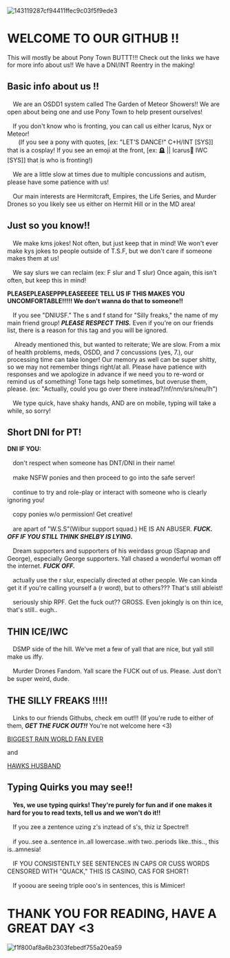 ![143119287cf94411ffec9c03f5f9ede3](https://github.com/user-attachments/assets/5b21ef66-d93d-4aad-be70-1841e5fc1a88)


# WELCOME TO OUR GITHUB !!
This will mostly be about Pony Town BUTTT!!! Check out the links we have for more info about us!! We have a DNI/INT Reentry in the making!
## Basic info about us !!
ㅤWe are an OSDD1 system called The Garden of Meteor Showers!! We are open about being one and use Pony Town to help present ourselves!

ㅤIf you don't know who is fronting, you can call us either Icarus, Nyx or Meteor!        
ㅤㅤ(If you see a pony with quotes, [ex: "LET'S DANCE!" C+H/INT [SYS]] that is a cosplay! If you see an emoji at the front, [ex: 🪦 || Icarus🔪 IWC [SYS]] that is who is fronting!)

ㅤWe are a little slow at times due to multiple concussions and autism, please have some patience with us!

ㅤOur main interests are Hermitcraft, Empires, the Life Series, and Murder Drones so you likely see us either on Hermit Hill or in the MD area!

## Just so you know!!
ㅤWe make kms jokes! Not often, but just keep that in mind! We won't ever make kys jokes to people outside of T.S.F, but we don't care if someone makes them at us!

ㅤWe say slurs we can reclaim (ex: F slur and T slur) Once again, this isn't often, but keep this in mind!

**PLEASEPLEASEPPPLEASEEEEE TELL US IF THIS MAKES YOU UNCOMFORTABLE!!!!! We don't wanna do that to someone!!**

ㅤIf you see "DNIUSF." The s and f stand for "Silly freaks," the name of my main friend group! ***PLEASE RESPECT THIS.*** Even if you're on our friends list, there is a reason for this tag and you will be ignored.

ㅤ Already mentioned this, but wanted to reiterate; We are slow. From a mix of health problems, meds, OSDD, and 7 concussions (yes, 7.), our processing time can take longer! Our memory as well can be super shitty, so we may not remember things right/at all. Please have patience with responses and we apologize in advance if we need you to re-word or remind us of something! Tone tags help sometimes, but overuse them, please. (ex: "Actually, could you go over there instead?/nf/nm/srs/neu/lh")

ㅤWe type quick, have shaky hands, AND are on mobile, typing will take a while, so sorry!

## Short DNI for PT!

**DNI IF YOU:**

ㅤdon't respect when someone has DNT/DNI in their name!

ㅤmake NSFW ponies and then proceed to go into the safe server!

ㅤcontinue to try and role-play or interact with someone who is clearly ignoring you!

ㅤcopy ponies w/o permission! Get creative!

ㅤare apart of "W.S.S"(Wilbur support squad.) HE IS AN ABUSER. ***FUCK. OFF IF YOU STILL THINK SHELBY IS LYING.***

ㅤDream supporters and supporters of his weirdass group (Sapnap and George), especially George supporters. Yall chased a wonderful woman off the internet. ***FUCK OFF.***

ㅤactually use the r slur, especially directed at other people. We can kinda get it if you're calling yourself a (r word), but to others??? That's still ableist!

ㅤseriously ship RPF. Get the fuck out?? GROSS. Even jokingly is on thin ice, that's still.. eugh..

## THIN ICE/IWC

ㅤDSMP side of the hill. We've met a few of yall that are nice, but yall still make us iffy.

ㅤMurder Drones Fandom. Yall scare the FUCK out of us. Please. Just don't be super weird, dude.

## THE SILLY FREAKS !!!!!
ㅤLinks to our friends Githubs, check em out!!! (If you're rude to either of them, ***GET THE FUCK OUT!!*** You're not welcome here <3)

[BIGGEST RAIN WORLD FAN EVER](https://github.com/lyraevergreen)

and

[HAWKS HUSBAND](https://github.com/birdsofafeatherr)

## Typing Quirks you may see!!

ㅤ**Yes, we use typing quirks! They're purely for fun and if one makes it hard for you to read texts, tell us and we won't do it!!**

ㅤIf you zee a zentence uzing z's inztead of s's, thiz iz Spectre!!

ㅤif you..see a..sentence in..all lowercase..with two..periods like..this.., this is..amnesia!

ㅤIF YOU CONSISTENTLY SEE SENTENCES IN CAPS OR CUSS WORDS CENSORED WITH "QUACK," THIS IS CASINO, CAS FOR SHORT!

ㅤIf yooou are seeing triple ooo's in sentences, this is Mimicer!

# THANK YOU FOR READING, HAVE A GREAT DAY <3

![f1f800af8a6b2303febedf755a20ea59](https://github.com/user-attachments/assets/d743221e-e2d1-4166-95b5-778e36461401)
